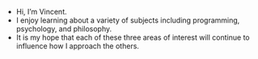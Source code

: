 - Hi, I’m Vincent.
- I enjoy learning about a variety of subjects including programming, psychology, and philosophy. 
- It is my hope that each of these three areas of interest will continue to influence how I approach the others. 

<!---
Trinosophia/Trinosophia is a ✨ special ✨ repository because its `README.md` (this file) appears on your GitHub profile.
You can click the Preview link to take a look at your changes.
--->
